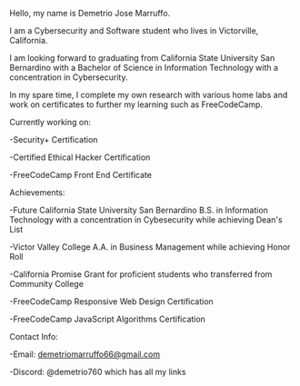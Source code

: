 Hello, my name is Demetrio Jose Marruffo.

I am a Cybersecurity and Software student who lives in Victorville, California.

I am looking forward to graduating from California State University San Bernardino with a Bachelor of Science in Information Technology with a concentration in Cybersecurity. 

In my spare time, I complete my own research with various home labs and work on certificates to further my learning such as FreeCodeCamp.

Currently working on: 

-Security+ Certification 

-Certified Ethical Hacker Certification

-FreeCodeCamp Front End Certificate

Achievements:

-Future California State University San Bernardino B.S. in Information Technology with a concentration in Cybesecurity while achieving Dean's List

-Victor Valley College A.A. in Business Management while achieving Honor Roll

-California Promise Grant for proficient students who transferred from Community College

-FreeCodeCamp Responsive Web Design Certification

-FreeCodeCamp JavaScript Algorithms Certification 

Contact Info:

-Email: demetriomarruffo66@gmail.com

-Discord: @demetrio760 which has all my links
